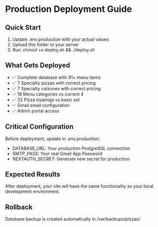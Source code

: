 # Production Deployment Guide

## Quick Start
1. Update .env.production with your actual values
2. Upload this folder to your server
3. Run: chmod +x deploy.sh && ./deploy.sh

## What Gets Deployed
- ✅ Complete database with 91+ menu items
- ✅ 7 Specialty pizzas with correct pricing
- ✅ 7 Specialty calzones with correct pricing
- ✅ 18 Menu categories vs current 4
- ✅ 32 Pizza toppings vs basic set
- ✅ Gmail email configuration
- ✅ Admin portal access

## Critical Configuration
Before deployment, update in .env.production:
- DATABASE_URL: Your production PostgreSQL connection
- SMTP_PASS: Your real Gmail App Password
- NEXTAUTH_SECRET: Generate new secret for production

## Expected Results
After deployment, your site will have the same functionality as your local development environment.

## Rollback
Database backup is created automatically in /var/backups/pizzax/
